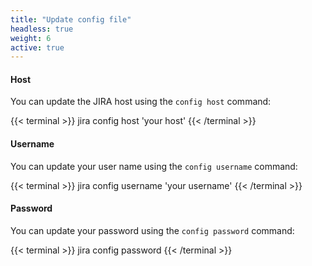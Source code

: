 ```yaml
---
title: "Update config file"
headless: true
weight: 6
active: true
---
```


#### Host
You can update the JIRA host using the `config host` command:

{{< terminal >}}
jira config host 'your host'
{{< /terminal >}}

#### Username
You can update your user name using the `config username` command:

{{< terminal >}}
jira config username 'your username'
{{< /terminal >}}

#### Password
You can update your password using the `config password` command:

{{< terminal >}}
jira config password
{{< /terminal >}}